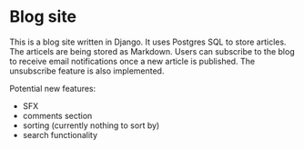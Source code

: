 # Blog site

This is a blog site written in Django. It uses Postgres SQL to store articles. The articels are being stored as Markdown. Users can subscribe to the blog to receive email notifications once a new article is published. The unsubscribe feature is also implemented.

Potential new features:
- SFX
- comments section
- sorting (currently nothing to sort by)
- search functionality
